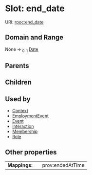 
# Slot: end_date




URI: [rpoc:end_date](https://pub.tech/schema/rpoc/end_date)


## Domain and Range

None &#8594;  <sub>0..1</sub> [Date](types/Date.md)

## Parents


## Children


## Used by

 * [Context](Context.md)
 * [EmploymentEvent](EmploymentEvent.md)
 * [Event](Event.md)
 * [Interaction](Interaction.md)
 * [Membership](Membership.md)
 * [Role](Role.md)

## Other properties

|  |  |  |
| --- | --- | --- |
| **Mappings:** | | prov:endedAtTime |

